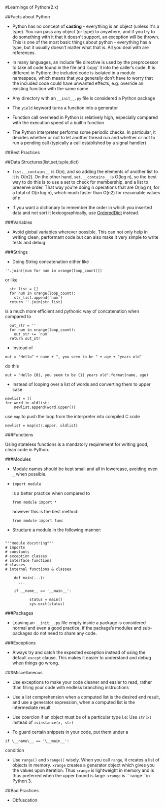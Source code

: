 #Learnings of Python(2.x)

##Facts about Python
* Python has no concept of **casting** - everything is an object (unless it's a type). You can pass any object (or type) to anywhere, and if you try to do something with it that it doesn't support, an exception will be thrown. This is one of the most basic things about python - everything has a type, but it usually doesn't matter what that is. All you deal with are references.

* In many languages, an include file directive is used by the preprocessor to take all code found in the file and ‘copy’ it into the caller’s code. It is different in Python: the included code is isolated in a module namespace, which means that you generally don’t have to worry that the included code could have unwanted effects, e.g. override an existing function with the same name.

* Any directory with an `__init__.py` file is considered a Python package

* The `yield` keyword turns a function into a generator

* Function call overhead in Python is relatively high, especially compared with the execution speed of a builtin function

* The Python interpreter performs some periodic checks. In particular, it decides whether or not to let another thread run and whether or not to run a pending call (typically a call established by a signal handler)


##Best Practices

##Data Structures(list,set,tuple,dict)

* ```list.__contains__``` is O(n), and so adding the elements of another list to it is O(n2). On the other hand, ```set.__contains__``` is O(log n), so the best way to do this is to use a set to check for membership, and a list to preserve order. That way you're doing n operations that are O(log n), for a total of O(n log n), which much faster than O(n2) for reasonable values of n

* If you want a dictionary to remember the order in which you inserted data and not sort it lexicographically, use [OrderedDict](http://docs.python.org/2/library/collections.html#collections.OrderedDict) instead.

###Variables

* Avoid global variables wherever possible. This can not only help in writing clean, performant code but can also make it very simple to write tests and debug

###Strings

* Doing String concatenation either like 
<pre><code>''.join([num for num in xrange(loop_count)])</code></pre>
or like
<pre><code>  str_list = []
  for num in xrange(loop_count):
    str_list.append(`num`)
  return ''.join(str_list)
</code></pre>
is a much more efficient and pythonic way of concatenation when compared to
<pre><code>  out_str = ''
  for num in xrange(loop_count):
    out_str += `num`
  return out_str
</code></pre>

* Instead of 
<pre><code>out = "Hello" + name + ", you seem to be " + age + "years old"</code></pre>
do this 
<pre><code>out = "Hello {0}, you seem to be {1} years old".format(name, age)</code></pre>

* Instead of looping over a list of words and converting them to upper case
<pre><code>newlist = []
for word in oldlist:
    newlist.append(word.upper())
</code></pre>
use ```map``` to push the loop from the interpreter into compiled C code
<pre><code>newlist = map(str.upper, oldlist)</code></pre>

###Functions

Using stateless functions is a mandatory requirement for writing good, clean code in Python.

###Modules

* Module names should be kept small and all in lowercase, avoiding even 	  `_` when possible.


*	<pre><code>import module</code></pre> is a better practice when compared to <pre><code>from module import *</code></pre> however this is the best method: <pre><code>from module import func</code></pre>

* Structure a module in the following manner:
<pre><code>
"""module docstring"""
# imports
# constants
# exception classes
# interface functions
# classes
# internal functions & classes

    def main(...):
  	  ...

	if __name__ == '__main__':

    	   status = main()
    	   sys.exit(status)
</code></pre>

###Packages

* Leaving an `__init__.py` file empty inside a package is considered normal and even a good practice, if the package’s modules and sub-packages do not need to share any code.

###Exceptions

* Always try and catch the expected exception instead of using the default ```except``` clause. This makes it easier to understand and debug when things go wrong.

###Miscellaneous

* Use exceptions to make your code cleaner and easier to read, rather than filling your code with endless branching instructions

* Use a list comprehension when a computed list is the desired end result, and use a generator expression, when a computed list is the intermediate result

* Use coercion if an object must be of a particular type i.e:
Use `str(x)` instead of `isinstance(x, str)`

* To guard certain snippets in your code, put them under a
<pre><code>if \__name\__ == '\__main__':</code></pre> condition

* Use ```range()``` and ```xrange()``` wisely.  When you call ```range```, it creates a list of objects in memory. ```xrange``` creates a generator object which gives you the values upon iteration. Thus ```xrange``` is lightweight in memory and is thus preferred when the upper bound is large. ```xrange``` is ```range`` in Python 3.


##Bad Practices

* Obfuscation
